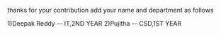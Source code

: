 thanks for your contribution
add your name and department as follows

1)Deepak Reddy -- IT,2ND YEAR
2)Pujitha -- CSD,1ST YEAR
